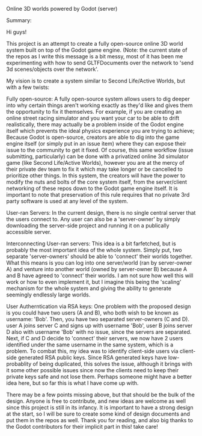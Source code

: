 Online 3D worlds powered by Godot (server)

Summary:

Hi guys!

This project is an attempt to create a fully open-source online 3D world system built on top of the Godot game engine. (Note: the current state of the repos as I write this message is a bit messy, most of it has been me experimenting with how to send GLTFDocuments over the network to 'send 3d scenes/objects over the network'.

My vision is to create a system similar to Second Life/Active Worlds, but with a few twists:

Fully open-source: A fully open-source system allows users to dig deeper into why certain things aren't working exactly as they'd like and gives them the opportunity to fix it themselves. For example, if you are creating an online street racing simulator and you want your car to be able to drift realistically, there may actually be a problem inside of the Godot engine itself which prevents the ideal physics experience you are trying to achieve; Because Godot is open-source, creators are able to dig into the game engine itself (or simply put in an issue item) where they can expose their issue to the community to get it fixed. Of course, this same workflow (issue submitting, particularly) can be done with a privatized online 3d simulator game (like Second Life/Active Worlds), however you are at the mercy of their private dev team to fix it which may take longer or be cancelled to prioritize other things. In this system, the creators will have the power to modify the nuts and bolts of the core system itself, from the server/client networking of these repos down to the Godot game engine itself. It is important to note that preservation of this rule requires that no private 3rd party software is used at any level of the system.

User-ran Servers: In the current design, there is no single central server that the users connect to. Any user can also be a 'server-owner' by simply downloading the server-side  project and running it on a publically accessible server. 

Interconnecting User-ran servers: This idea is a bit farfetched, but is probably the most important idea of the whole system. Simply put, two separate 'server-owners' should be able to 'connect' their worlds together. What this means is you can log into one server/world (ran by server-owner A) and venture into another world (owned by server-owner B) because A and B have agreed to 'connect' their worlds. I am not sure how well this will work or how to even implement it, but I imagine this being the 'scaling' mechanism for the whole system and giving the ability to generate seemingly endlessly large worlds.

User Autherntication via RSA keys: One problem with the proposed design is you could have two users (A and B), who both wish to be known as username: 'Bob'. Then, you have two separated server-owners (C and D). user A joins server C and signs up with username 'Bob', user B joins server D also with username 'Bob' with no issue, since the servers are separated. Next, if C and D decide to 'connect' their servers, we now have 2 users identified under the same username in the same system, which is a problem. To combat this, my idea was to identify client-side users via client-side generated RSA public keys. Since RSA generated keys have low-probablity of being duplicated, this solves the issue, although it brings with it some other possible issues since now the clients need to keep their private keys safe and not lose them. Perhaps someone might have a better idea here, but so far this is what I have come up with.

There may be a few points missing above, but that should be the bulk of the design. Anyone is free to contribute, and new ideas are welcome as well since this project is still in its infancy. It is important to have a strong design at the start, so I will be sure to create some kind of design documents and put them in the repos as well. Thank you for reading, and also big thanks to the Godot contributors for their implicit part in this! take care!

